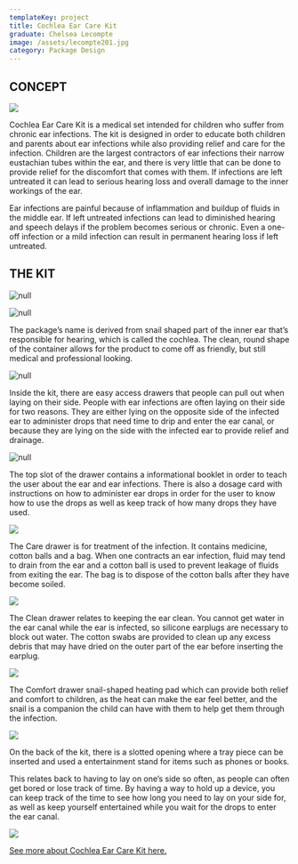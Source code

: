 ```yaml
---
templateKey: project
title: Cochlea Ear Care Kit
graduate: Chelsea Lecompte
image: /assets/lecompte201.jpg
category: Package Design
---
```

## CONCEPT

![](/assets/cochlea_lecompte202.jpg)

Cochlea Ear Care Kit is a medical set intended for children who suffer from chronic ear infections. The kit is designed in order to educate both children and parents about ear infections while also providing relief and care for the infection. Children are the largest contractors of ear infections their narrow eustachian tubes within the ear, and there is very little that can be done to provide relief for the discomfort that comes with them. If infections are left untreated it can lead to serious hearing loss and overall damage to the inner workings of the ear.

Ear infections are painful because of inflammation and buildup of fluids in the middle ear. If left untreated infections can lead to diminished hearing and speech delays if the problem becomes serious or chronic. Even a one-off infection or a mild infection can result in permanent hearing loss if left untreated.

## THE KIT

![null](/assets/cochlea_lecompte203.jpg)

![null](/assets/cochlea_lecompte204.jpg)

The package’s name is derived from snail shaped part of the inner ear that’s responsible for hearing, which is called the cochlea. The clean, round shape of the container allows for the product to come off as friendly, but still medical and professional looking. 

![null](/assets/cochlea_lecompte205.jpg)

Inside the kit, there are easy access drawers that people can pull out when laying on their side. People with ear infections are often laying on their side for two reasons. They are either lying on the opposite side of the infected ear to administer drops that need time to drip and enter the ear canal, or because they are lying on the side with the infected ear to provide relief and drainage. 

![null](/assets/cochlea_lecompte206.jpg)

The top slot of the drawer contains a informational booklet in order to teach the user about the ear and ear infections. There is also a dosage card with instructions on how to administer ear drops in order for the user to know how to use the drops as well as keep track of how many drops they have used.

![](/assets/cochlea_lecompte207.jpg)

The Care drawer is for treatment of the infection. It contains medicine, cotton balls and a bag. When one contracts an ear infection, fluid may tend to drain from the ear and a cotton ball is used to prevent leakage of fluids from exiting the ear. The bag is to dispose of the cotton balls after they have become soiled.  

![](/assets/cochlea_lecompte208.jpg)

The Clean drawer relates to keeping the ear clean. You cannot get water in the ear canal while the ear is infected, so silicone earplugs are necessary to block out water. The cotton swabs are provided to clean up any excess debris that may have dried on the outer part of the ear before inserting the earplug.

![](/assets/cochlea_lecompte209.jpg)

The Comfort drawer snail-shaped heating pad which can provide both relief and comfort to children, as the heat can make the ear feel better, and the snail is a companion the child can have with them to help get them through the infection.

![](/assets/cochlea_lecompte210.jpg)

On the back of the kit, there is a slotted opening where a tray piece can be inserted and used a entertainment stand for items such as phones or books.

This relates back to having to lay on one’s side so often, as people can often get bored or lose track of time. By having a way to hold up a device, you can keep track of the time to see how long you need to lay on your side for, as well as keep yourself entertained while you wait for the drops to enter the ear canal.

![](/assets/cochlea_lecompte211.jpg)

[See more about Cochlea Ear Care Kit here.](http://www.chelsealecompte.com/cochlea-ear-care-kit/)
